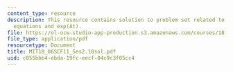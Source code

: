 ```yaml
---
content_type: resource
description: This resource contains solution to problem set related to differential
  equations and exp(At).
file: https://ol-ocw-studio-app-production.s3.amazonaws.com/courses/18-06sc-linear-algebra-fall-2011/c055bbb4ebda19fceecf04c9c3f05cc4_MIT18_06SCF11_Ses2.10sol.pdf
file_type: application/pdf
resourcetype: Document
title: MIT18_06SCF11_Ses2.10sol.pdf
uid: c055bbb4-ebda-19fc-eecf-04c9c3f05cc4
---
```

